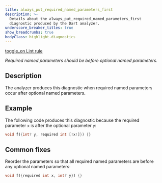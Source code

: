 ```yaml
---
title: always_put_required_named_parameters_first
description: >-
  Details about the always_put_required_named_parameters_first
  diagnostic produced by the Dart analyzer.
underscore_breaker_titles: true
show_breadcrumbs: true
bodyClass: highlight-diagnostics
---
```


<div class="tags">
  <a class="tag-label"
      href="/tools/linter-rules/always_put_required_named_parameters_first"
      title="Learn about the lint rule that enables this diagnostic."
      aria-label="Learn about the lint rule that enables this diagnostic."
      target="_blank">
    <span class="material-symbols" aria-hidden="true">toggle_on</span>
    <span>Lint rule</span>
  </a>
</div>

_Required named parameters should be before optional named parameters._

## Description

The analyzer produces this diagnostic when required named parameters occur
after optional named parameters.

## Example

The following code produces this diagnostic because the required parameter
`x` is after the optional parameter `y`:

```dart
void f({int? y, required int [!x!]}) {}
```

## Common fixes

Reorder the parameters so that all required named parameters are before
any optional named parameters:

```dart
void f({required int x, int? y}) {}
```
